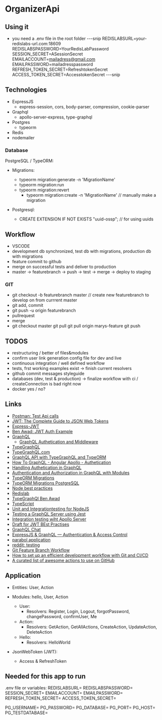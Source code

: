 # OrganizerApi

## Using it

-   you need a .env file in the root folder
    ---snip
    REDISLABSURL=your-redislabs-url.com:18609
    REDISLABSPASSWORD=YourRedisLabPassword
    SESSION_SECRET=ASessionSecret
    EMAILACCOUNT=mailadress@gmail.com
    EMAILPASSWORD=mailadresspassword
    REFRESH_TOKEN_SECRET=RefreshtokenSecret
    ACCESS_TOKEN_SECRET=AccesstokenSecret
    ---snip

## Technologies

-   ExpressJS
    -   express-session, cors, body-parser, compression, cookie-parser
-   Graphql
    -   apollo-server-express, type-graphql
-   Postgres
    -   typeorm
-   Redis
-   nodemailer

### Database

PostgreSQL / TypeORM:

-   Migrations:

    -   typeorm migration:generate -n 'MigrationName'
    -   typeorm migration:run
    -   typeorm migration:revert
        -   typeorm migration:create -n 'MigrationName' // manually make a migration

-   Postgresql:
    -   CREATE EXTENSION IF NOT EXISTS "uuid-ossp"; // for using uuids

## Workflow

-   VSCODE
-   development db synchronized, test db with migrations, production db with migrations
-   feature commit to github
-   merge on successful tests and deliver to production
-   master -> featurebranch -> push -> test -> merge -> deploy to staging

### GIT

-   git checkout -b featurebranch master // create new featurebranch to develop on from currrent master
-   git add, commit
-   git push -u origin featurebranch
-   pullrequest
-   merge
-   git checkout master
    git pull
    git pull origin marys-feature
    git push

## TODOS

-   restructuring / better of files&modules
-   confirm user link generation config file for dev and live
-   continuous integration / well defined workflow
-   tests, frst working examples exist -> finish current resolvers
-   github commit messages styleguide
-   databases (dev, test & production) -> finalize workflow with ci / createConnection is bad right now
-   docker yes / no?

## Links

-   [Postman: Test Api calls](https://www.postman.com)
-   [JWT: The Complete Guide to JSON Web Tokens](https://blog.angular-university.io/angular-jwt/)
-   [Express-JWT](https://github.com/auth0/express-jwt)
-   [Ben Awad: JWT Auth Example](https://github.com/benawad/jwt-auth-example)
-   [GraphQL](https://graphql.org)
    -   [GraphQL Authetication and Middleware](https://graphql.org/graphql-js/authentication-and-express-middleware/)
-   [TypeGraphQL](https://github.com/MichalLytek/type-graphql)
-   [TypeGraphQL.com](https://typegraphql.com)
-   [GraphQL API with TypeGraphQL and TypeORM](https://dev.to/bnevilleoneill/how-to-build-a-graphql-api-with-typegraphql-and-typeorm-58fb)
-   [How To GraphQL - Angular Apollo - Authetication](https://www.howtographql.com/angular-apollo/5-authentication/)
-   [Handling Authetication in GraphQL](https://blog.pusher.com/handling-authentication-in-graphql/)
-   [Authentication and Authorization in GraphQL with Modules](https://medium.com/the-guild/authentication-and-authorization-in-graphql-and-how-graphql-modules-can-help-fadc1ee5b0c2)
-   [TypeORM Migrations](https://github.com/typeorm/typeorm/blob/master/docs/migrations.md#generating-migrations)
-   [TypeORM Migrations PostgreSQL](https://wanago.io/2019/01/28/typeorm-migrations-postgres/)
-   [Node best practices](https://github.com/goldbergyoni/nodebestpractices)
-   [Redislab](https://app.redislabs.com/#/login)
-   [TypeGraphQl Ben Awad](https://github.com/benawad/type-graphql)
-   [TypeScript](https://www.typescriptlang.org/docs/home.html)
-   [Unit and Integrationtesting for NodeJS](https://blog.logrocket.com/unit-and-integration-testing-for-node-js-apps/)
-   [Testing a GraphQL Server using Jest](https://medium.com/entria/testing-a-graphql-server-using-jest-4e00d0e4980e)
-   [Integration testing wiht Apollo Server](https://www.apollographql.com/docs/apollo-server/testing/testing/)
-   [Draft for JWT BEst Practises](https://auth0.com/blog/a-look-at-the-latest-draft-for-jwt-bcp/)
-   [GraphQL Chat](https://github.com/alex996/graphql-chat)
-   [ExpressJS & GraphQL — Authentication & Access Control](https://itnext.io/expressjs-graphql-authentication-access-control-c5c8fe360b07)
-   [parabol application](https://github.com/ParabolInc/parabol)
-   [reddit: testing](https://www.reddit.com/r/expressjs/comments/9fua5k/integration_tests_am_i_doing_it_right/)
-   [Git Feature Branch Workflow](https://www.atlassian.com/git/tutorials/comparing-workflows/feature-branch-workflow)
-   [How to set up an efficient development workflow with Git and CI/CD](https://proandroiddev.com/how-to-set-up-an-efficient-development-workflow-with-git-and-ci-cd-5e8916f6bece)
-   [A curated list of awesome actions to use on GitHub](https://github.com/sdras/awesome-actions)

## Application

-   Entities: User, Action
-   Modules: hello, User, Action

    -   User:
        -   Resolvers: Register, Login, Logout, forgotPassword, changePassword, confirmUser, Me
    -   Action:
        -   Resolvers: GetAction, GetAllActions, CreateAction, UpdateAction, DeleteAction
    -   Hello:
        -   Resolvers: HelloWorld

-   JsonWebToken (JWT):
    -   Access & RefreshToken

## Needed for this app to run

.env file or variables:
REDISLABSURL=
REDISLABSPASSWORD=
SESSION_SECRET=
EMAILACCOUNT=
EMAILPASSWORD=
REFRESH_TOKEN_SECRET=
ACCESS_TOKEN_SECRET=

PG_USERNAME=
PG_PASSWORD=
PG_DATABASE=
PG_PORT=
PG_HOST=
PG_TESTDATABASE=
